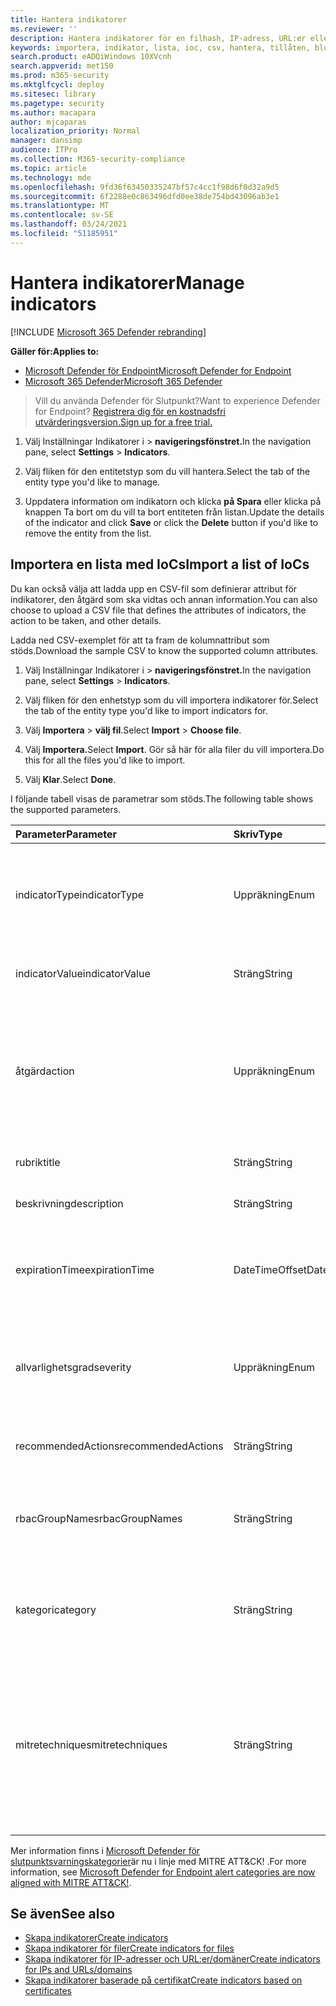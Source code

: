 ```yaml
---
title: Hantera indikatorer
ms.reviewer: ''
description: Hantera indikatorer för en filhash, IP-adress, URL:er eller domäner som definierar identifiering, skydd och undantag för enheter.
keywords: importera, indikator, lista, ioc, csv, hantera, tillåten, blockerad, blockera, rensa, skadlig, filshashar, ip-adress, url:er, domän
search.product: eADQiWindows 10XVcnh
search.appverid: met150
ms.prod: m365-security
ms.mktglfcycl: deploy
ms.sitesec: library
ms.pagetype: security
ms.author: macapara
author: mjcaparas
localization_priority: Normal
manager: dansimp
audience: ITPro
ms.collection: M365-security-compliance
ms.topic: article
ms.technology: mde
ms.openlocfilehash: 9fd36f63450335247bf57c4cc1f98d6f0d32a9d5
ms.sourcegitcommit: 6f2288e0c863496dfd0ee38de754bd43096ab3e1
ms.translationtype: MT
ms.contentlocale: sv-SE
ms.lasthandoff: 03/24/2021
ms.locfileid: "51185951"
---
```

# <a name="manage-indicators"></a><span data-ttu-id="bae2b-104">Hantera indikatorer</span><span class="sxs-lookup"><span data-stu-id="bae2b-104">Manage indicators</span></span>

[!INCLUDE [Microsoft 365 Defender rebranding](../../includes/microsoft-defender.md)]


<span data-ttu-id="bae2b-105">**Gäller för:**</span><span class="sxs-lookup"><span data-stu-id="bae2b-105">**Applies to:**</span></span>
- [<span data-ttu-id="bae2b-106">Microsoft Defender för Endpoint</span><span class="sxs-lookup"><span data-stu-id="bae2b-106">Microsoft Defender for Endpoint</span></span>](https://go.microsoft.com/fwlink/p/?linkid=2154037)
- [<span data-ttu-id="bae2b-107">Microsoft 365 Defender</span><span class="sxs-lookup"><span data-stu-id="bae2b-107">Microsoft 365 Defender</span></span>](https://go.microsoft.com/fwlink/?linkid=2118804)


><span data-ttu-id="bae2b-108">Vill du använda Defender för Slutpunkt?</span><span class="sxs-lookup"><span data-stu-id="bae2b-108">Want to experience Defender for Endpoint?</span></span> [<span data-ttu-id="bae2b-109">Registrera dig för en kostnadsfri utvärderingsversion.</span><span class="sxs-lookup"><span data-stu-id="bae2b-109">Sign up for a free trial.</span></span>](https://www.microsoft.com/en-us/WindowsForBusiness/windows-atp?ocid=docs-wdatp-automationexclusionlist-abovefoldlink)


1. <span data-ttu-id="bae2b-110">Välj Inställningar Indikatorer i  >  **navigeringsfönstret.**</span><span class="sxs-lookup"><span data-stu-id="bae2b-110">In the navigation pane, select **Settings** > **Indicators**.</span></span>

2. <span data-ttu-id="bae2b-111">Välj fliken för den entitetstyp som du vill hantera.</span><span class="sxs-lookup"><span data-stu-id="bae2b-111">Select the tab of the entity type you'd like to manage.</span></span>  

3. <span data-ttu-id="bae2b-112">Uppdatera information om indikatorn och klicka  **på Spara** eller klicka på knappen Ta bort om du vill ta bort entiteten från listan.</span><span class="sxs-lookup"><span data-stu-id="bae2b-112">Update the details of the indicator and click **Save** or click the **Delete** button if you'd like to remove the entity from the list.</span></span>

## <a name="import-a-list-of-iocs"></a><span data-ttu-id="bae2b-113">Importera en lista med IoCs</span><span class="sxs-lookup"><span data-stu-id="bae2b-113">Import a list of IoCs</span></span>

<span data-ttu-id="bae2b-114">Du kan också välja att ladda upp en CSV-fil som definierar attribut för indikatorer, den åtgärd som ska vidtas och annan information.</span><span class="sxs-lookup"><span data-stu-id="bae2b-114">You can also choose to upload a CSV file that defines the attributes of indicators, the action to be taken, and other details.</span></span>

<span data-ttu-id="bae2b-115">Ladda ned CSV-exemplet för att ta fram de kolumnattribut som stöds.</span><span class="sxs-lookup"><span data-stu-id="bae2b-115">Download the sample CSV to know the supported column attributes.</span></span>

1. <span data-ttu-id="bae2b-116">Välj Inställningar Indikatorer i  >  **navigeringsfönstret.**</span><span class="sxs-lookup"><span data-stu-id="bae2b-116">In the navigation pane, select **Settings** > **Indicators**.</span></span>

2. <span data-ttu-id="bae2b-117">Välj fliken för den enhetstyp som du vill importera indikatorer för.</span><span class="sxs-lookup"><span data-stu-id="bae2b-117">Select the tab of the entity type you'd like to import indicators for.</span></span>

3. <span data-ttu-id="bae2b-118">Välj **Importera**  >  **välj fil**.</span><span class="sxs-lookup"><span data-stu-id="bae2b-118">Select **Import** > **Choose file**.</span></span> 

4. <span data-ttu-id="bae2b-119">Välj **Importera.**</span><span class="sxs-lookup"><span data-stu-id="bae2b-119">Select **Import**.</span></span> <span data-ttu-id="bae2b-120">Gör så här för alla filer du vill importera.</span><span class="sxs-lookup"><span data-stu-id="bae2b-120">Do this for all the files you'd like to import.</span></span> 

5. <span data-ttu-id="bae2b-121">Välj **Klar**.</span><span class="sxs-lookup"><span data-stu-id="bae2b-121">Select **Done**.</span></span>

<span data-ttu-id="bae2b-122">I följande tabell visas de parametrar som stöds.</span><span class="sxs-lookup"><span data-stu-id="bae2b-122">The following table shows the supported parameters.</span></span>

<span data-ttu-id="bae2b-123">Parameter</span><span class="sxs-lookup"><span data-stu-id="bae2b-123">Parameter</span></span> | <span data-ttu-id="bae2b-124">Skriv</span><span class="sxs-lookup"><span data-stu-id="bae2b-124">Type</span></span>    |   <span data-ttu-id="bae2b-125">Beskrivning</span><span class="sxs-lookup"><span data-stu-id="bae2b-125">Description</span></span>
:---|:---|:---
<span data-ttu-id="bae2b-126">indicatorType</span><span class="sxs-lookup"><span data-stu-id="bae2b-126">indicatorType</span></span> | <span data-ttu-id="bae2b-127">Uppräkning</span><span class="sxs-lookup"><span data-stu-id="bae2b-127">Enum</span></span> | <span data-ttu-id="bae2b-128">Typ av indikator.</span><span class="sxs-lookup"><span data-stu-id="bae2b-128">Type of the indicator.</span></span> <span data-ttu-id="bae2b-129">Möjliga värden är: "FileSha1", "FileSha256", "IpAddress", "DomainName" och "Url".</span><span class="sxs-lookup"><span data-stu-id="bae2b-129">Possible values are: "FileSha1", "FileSha256", "IpAddress", "DomainName" and "Url".</span></span> <span data-ttu-id="bae2b-130">**Obligatoriskt**</span><span class="sxs-lookup"><span data-stu-id="bae2b-130">**Required**</span></span>
<span data-ttu-id="bae2b-131">indicatorValue</span><span class="sxs-lookup"><span data-stu-id="bae2b-131">indicatorValue</span></span> | <span data-ttu-id="bae2b-132">Sträng</span><span class="sxs-lookup"><span data-stu-id="bae2b-132">String</span></span> | <span data-ttu-id="bae2b-133">Identiteten för [indikatorenheten.](ti-indicator.md)</span><span class="sxs-lookup"><span data-stu-id="bae2b-133">Identity of the [Indicator](ti-indicator.md) entity.</span></span> <span data-ttu-id="bae2b-134">**Obligatoriskt**</span><span class="sxs-lookup"><span data-stu-id="bae2b-134">**Required**</span></span>
<span data-ttu-id="bae2b-135">åtgärd</span><span class="sxs-lookup"><span data-stu-id="bae2b-135">action</span></span> | <span data-ttu-id="bae2b-136">Uppräkning</span><span class="sxs-lookup"><span data-stu-id="bae2b-136">Enum</span></span> | <span data-ttu-id="bae2b-137">Den åtgärd som kommer att vidtas om indikatorn upptäcks i organisationen.</span><span class="sxs-lookup"><span data-stu-id="bae2b-137">The action that will be taken if the indicator will be discovered in the organization.</span></span> <span data-ttu-id="bae2b-138">Möjliga värden är: "Avisering", "AviseringOchBlock" och "Tillåtet".</span><span class="sxs-lookup"><span data-stu-id="bae2b-138">Possible values are: "Alert", "AlertAndBlock", and "Allowed".</span></span> <span data-ttu-id="bae2b-139">**Obligatoriskt**</span><span class="sxs-lookup"><span data-stu-id="bae2b-139">**Required**</span></span>
<span data-ttu-id="bae2b-140">rubrik</span><span class="sxs-lookup"><span data-stu-id="bae2b-140">title</span></span> | <span data-ttu-id="bae2b-141">Sträng</span><span class="sxs-lookup"><span data-stu-id="bae2b-141">String</span></span> | <span data-ttu-id="bae2b-142">Indikatoraviseringens rubrik.</span><span class="sxs-lookup"><span data-stu-id="bae2b-142">Indicator alert title.</span></span> <span data-ttu-id="bae2b-143">**Obligatoriskt**</span><span class="sxs-lookup"><span data-stu-id="bae2b-143">**Required**</span></span>
<span data-ttu-id="bae2b-144">beskrivning</span><span class="sxs-lookup"><span data-stu-id="bae2b-144">description</span></span> | <span data-ttu-id="bae2b-145">Sträng</span><span class="sxs-lookup"><span data-stu-id="bae2b-145">String</span></span> |  <span data-ttu-id="bae2b-146">Beskrivning av indikatorn.</span><span class="sxs-lookup"><span data-stu-id="bae2b-146">Description of the indicator.</span></span> <span data-ttu-id="bae2b-147">**Obligatoriskt**</span><span class="sxs-lookup"><span data-stu-id="bae2b-147">**Required**</span></span>
<span data-ttu-id="bae2b-148">expirationTime</span><span class="sxs-lookup"><span data-stu-id="bae2b-148">expirationTime</span></span> | <span data-ttu-id="bae2b-149">DateTimeOffset</span><span class="sxs-lookup"><span data-stu-id="bae2b-149">DateTimeOffset</span></span> | <span data-ttu-id="bae2b-150">Förfallodatum för indikatorn i följande format YYYY-MM-DDTHH:MM:SS.0Z.</span><span class="sxs-lookup"><span data-stu-id="bae2b-150">The expiration time of the indicator in the following format YYYY-MM-DDTHH:MM:SS.0Z.</span></span> <span data-ttu-id="bae2b-151">**Valfritt**</span><span class="sxs-lookup"><span data-stu-id="bae2b-151">**Optional**</span></span>
<span data-ttu-id="bae2b-152">allvarlighetsgrad</span><span class="sxs-lookup"><span data-stu-id="bae2b-152">severity</span></span> | <span data-ttu-id="bae2b-153">Uppräkning</span><span class="sxs-lookup"><span data-stu-id="bae2b-153">Enum</span></span> | <span data-ttu-id="bae2b-154">Indikatorns allvarlighetsgrad.</span><span class="sxs-lookup"><span data-stu-id="bae2b-154">The severity of the indicator.</span></span> <span data-ttu-id="bae2b-155">Möjliga värden är: "Informationsblad", "Låg", "Medel" och "Hög".</span><span class="sxs-lookup"><span data-stu-id="bae2b-155">Possible values are: "Informational", "Low", "Medium" and "High".</span></span> <span data-ttu-id="bae2b-156">**Valfritt**</span><span class="sxs-lookup"><span data-stu-id="bae2b-156">**Optional**</span></span>
<span data-ttu-id="bae2b-157">recommendedActions</span><span class="sxs-lookup"><span data-stu-id="bae2b-157">recommendedActions</span></span> | <span data-ttu-id="bae2b-158">Sträng</span><span class="sxs-lookup"><span data-stu-id="bae2b-158">String</span></span> | <span data-ttu-id="bae2b-159">Rekommenderade åtgärder för TI-indikatoraviseringar.</span><span class="sxs-lookup"><span data-stu-id="bae2b-159">TI indicator alert recommended actions.</span></span> <span data-ttu-id="bae2b-160">**Valfritt**</span><span class="sxs-lookup"><span data-stu-id="bae2b-160">**Optional**</span></span>
<span data-ttu-id="bae2b-161">rbacGroupNames</span><span class="sxs-lookup"><span data-stu-id="bae2b-161">rbacGroupNames</span></span> | <span data-ttu-id="bae2b-162">Sträng</span><span class="sxs-lookup"><span data-stu-id="bae2b-162">String</span></span> | <span data-ttu-id="bae2b-163">Kommaavgränsade listor med namn på RBAC-grupper indikatorn skulle tillämpas på.</span><span class="sxs-lookup"><span data-stu-id="bae2b-163">Comma-separated list of RBAC group names the indicator would be applied to.</span></span> <span data-ttu-id="bae2b-164">**Valfritt**</span><span class="sxs-lookup"><span data-stu-id="bae2b-164">**Optional**</span></span>
<span data-ttu-id="bae2b-165">kategori</span><span class="sxs-lookup"><span data-stu-id="bae2b-165">category</span></span> | <span data-ttu-id="bae2b-166">Sträng</span><span class="sxs-lookup"><span data-stu-id="bae2b-166">String</span></span> | <span data-ttu-id="bae2b-167">Kategorin för aviseringen.</span><span class="sxs-lookup"><span data-stu-id="bae2b-167">Category of the alert.</span></span> <span data-ttu-id="bae2b-168">Några exempel: Åtkomst för körning och autentiseringsuppgifter.</span><span class="sxs-lookup"><span data-stu-id="bae2b-168">Examples include: Execution and credential access.</span></span> <span data-ttu-id="bae2b-169">**Valfritt**</span><span class="sxs-lookup"><span data-stu-id="bae2b-169">**Optional**</span></span>
<span data-ttu-id="bae2b-170">mitretechniques</span><span class="sxs-lookup"><span data-stu-id="bae2b-170">mitretechniques</span></span>| <span data-ttu-id="bae2b-171">Sträng</span><span class="sxs-lookup"><span data-stu-id="bae2b-171">String</span></span> | <span data-ttu-id="bae2b-172">MITRE-tekniker, kod/id (kommaavgränsade).</span><span class="sxs-lookup"><span data-stu-id="bae2b-172">MITRE techniques code/id (comma separated).</span></span> <span data-ttu-id="bae2b-173">Mer information finns i [Enterprise taktiker](https://attack.mitre.org/tactics/enterprise/).</span><span class="sxs-lookup"><span data-stu-id="bae2b-173">For more information, see [Enterprise tactics](https://attack.mitre.org/tactics/enterprise/).</span></span> <span data-ttu-id="bae2b-174">**Valfritt** Vi rekommenderar att du lägger till ett värde i kategori när du använder en MITRE-teknik.</span><span class="sxs-lookup"><span data-stu-id="bae2b-174">**Optional** It is recommended to add a value in category when a MITRE technique.</span></span>

<span data-ttu-id="bae2b-175">Mer information finns i [Microsoft Defender för slutpunktsvarningskategorier](https://techcommunity.microsoft.com/t5/microsoft-defender-for-endpoint/microsoft-defender-atp-alert-categories-are-now-aligned-with/ba-p/732748)är nu i linje med MITRE ATT&CK! .</span><span class="sxs-lookup"><span data-stu-id="bae2b-175">For more information, see [Microsoft Defender for Endpoint alert categories are now aligned with MITRE ATT&CK!](https://techcommunity.microsoft.com/t5/microsoft-defender-for-endpoint/microsoft-defender-atp-alert-categories-are-now-aligned-with/ba-p/732748).</span></span>


## <a name="see-also"></a><span data-ttu-id="bae2b-176">Se även</span><span class="sxs-lookup"><span data-stu-id="bae2b-176">See also</span></span>
- [<span data-ttu-id="bae2b-177">Skapa indikatorer</span><span class="sxs-lookup"><span data-stu-id="bae2b-177">Create indicators</span></span>](manage-indicators.md)
- [<span data-ttu-id="bae2b-178">Skapa indikatorer för filer</span><span class="sxs-lookup"><span data-stu-id="bae2b-178">Create indicators for files</span></span>](indicator-file.md)
- [<span data-ttu-id="bae2b-179">Skapa indikatorer för IP-adresser och URL:er/domäner</span><span class="sxs-lookup"><span data-stu-id="bae2b-179">Create indicators for IPs and URLs/domains</span></span>](indicator-ip-domain.md)
- [<span data-ttu-id="bae2b-180">Skapa indikatorer baserade på certifikat</span><span class="sxs-lookup"><span data-stu-id="bae2b-180">Create indicators based on certificates</span></span>](indicator-certificates.md)
